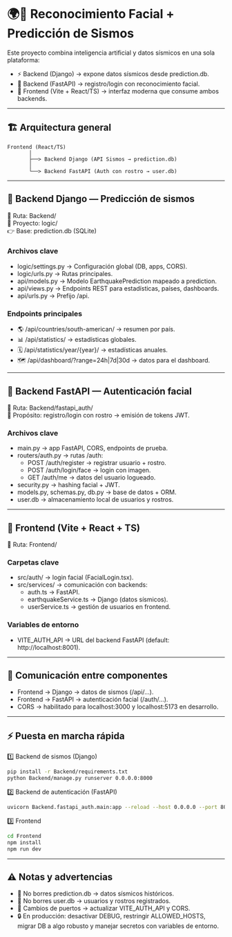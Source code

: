 # 🌍🤖 Reconocimiento Facial + Predicción de Sismos

Este proyecto combina inteligencia artificial y datos sísmicos en una sola plataforma:

- ⚡ Backend (Django) → expone datos sísmicos desde prediction.db.
- 🔐 Backend (FastAPI) → registro/login con reconocimiento facial.
- 🎨 Frontend (Vite + React/TS) → interfaz moderna que consume ambos backends.

---

## 🏗️ Arquitectura general

```
Frontend (React/TS) 
       │
       ├──> Backend Django (API Sismos → prediction.db)
       │
       └──> Backend FastAPI (Auth con rostro → user.db)
```

---

## 🔎 Backend Django — Predicción de sismos

📂 Ruta: Backend/  
📌 Proyecto: logic/  
👉 Base: prediction.db (SQLite)  

### Archivos clave

- logic/settings.py → Configuración global (DB, apps, CORS).
- logic/urls.py → Rutas principales.
- api/models.py → Modelo EarthquakePrediction mapeado a prediction.
- api/views.py → Endpoints REST para estadísticas, países, dashboards.
- api/urls.py → Prefijo /api.

### Endpoints principales

- 🌎 /api/countries/south-american/ → resumen por país.
- 📊 /api/statistics/ → estadísticas globales.
- 🗓️ /api/statistics/year/{year}/ → estadísticas anuales.
- 🗺️ /api/dashboard/?range=24h|7d|30d → datos para el dashboard.

---

## 🔐 Backend FastAPI — Autenticación facial

📂 Ruta: Backend/fastapi_auth/  
📌 Propósito: registro/login con rostro → emisión de tokens JWT.  

### Archivos clave

- main.py → app FastAPI, CORS, endpoints de prueba.
- routers/auth.py → rutas /auth:
  - POST /auth/register → registrar usuario + rostro.
  - POST /auth/login/face → login con imagen.
  - GET /auth/me → datos del usuario logueado.
- security.py → hashing facial + JWT.
- models.py, schemas.py, db.py → base de datos + ORM.
- user.db → almacenamiento local de usuarios y rostros.

---

## 🎨 Frontend (Vite + React + TS)

📂 Ruta: Frontend/  

### Carpetas clave

- src/auth/ → login facial (FacialLogin.tsx).
- src/services/ → comunicación con backends:
  - auth.ts → FastAPI.
  - earthquakeService.ts → Django (datos sísmicos).
  - userService.ts → gestión de usuarios en frontend.

### Variables de entorno

- VITE_AUTH_API → URL del backend FastAPI (default: http://localhost:8001).

---

## 🔗 Comunicación entre componentes

- Frontend → Django → datos de sismos (/api/...).  
- Frontend → FastAPI → autenticación facial (/auth/...).  
- CORS → habilitado para localhost:3000 y localhost:5173 en desarrollo.  

---

## ⚡ Puesta en marcha rápida

1️⃣ Backend de sismos (Django)
```bash
pip install -r Backend/requirements.txt
python Backend/manage.py runserver 0.0.0.0:8000
```

2️⃣ Backend de autenticación (FastAPI)
```bash
uvicorn Backend.fastapi_auth.main:app --reload --host 0.0.0.0 --port 8001
```

3️⃣ Frontend
```bash
cd Frontend
npm install
npm run dev
```

---

## ⚠️ Notas y advertencias

- 🚫 No borres prediction.db → datos sísmicos históricos.
- 🚫 No borres user.db → usuarios y rostros registrados.
- 🔧 Cambios de puertos → actualizar VITE_AUTH_API y CORS.
- 🔒 En producción: desactivar DEBUG, restringir ALLOWED_HOSTS, migrar DB a algo robusto y manejar secretos con variables de entorno.
